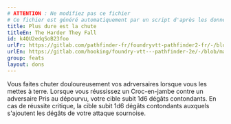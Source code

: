 ```yaml
---
# ATTENTION : Ne modifiez pas ce fichier
# Ce fichier est généré automatiquement par un script d'après les données du module Foundry VTT officiel et de sa traduction
title: Plus dure est la chute
titleEn: The Harder They Fall
id: k4QU2edqSoB23foo
urlFr: https://gitlab.com/pathfinder-fr/foundryvtt-pathfinder2-fr/-/blob/master/data/feats/k4QU2edqSoB23foo.htm
urlEn: https://gitlab.com/hooking/foundry-vtt---pathfinder-2e/-/blob/master/packs/data/feats.db/the-harder-they-fall.json
group: feats
layout: dons
---
```

Vous faites chuter douloureusement vos adrversaires lorsque vous les mettes à terre. Lorsque vous réussissez un <a class="entity-link" data-pack="pf2e.actionspf2e" data-id="ge56Lu1xXVFYUnLP" draggable="true">Croc-en-jambe</a> contre un adversaire <a class="entity-link" data-pack="pf2e.conditionspf2e" data-id="AJh5ex99aV6VTggg" draggable="true"><i class="fas fa-book-open"></i>Pris au dépourvu</a>, votre cible subit <a class="inline-roll roll" data-mode="roll" data-flavor="bludgeoning" data-formula="1d6" title="bludgeoning"><i class="fas fa-dice-d20"></i>1d6</a> dégâts contondants. En cas de réussite critique, la cible subit 1d6 dégâts contondants auxquels s'ajoutent les dégâts de votre attaque sournoise.


